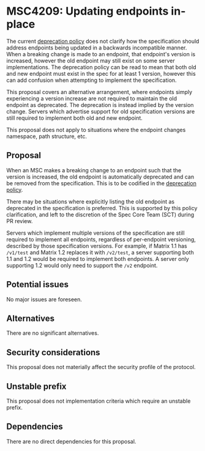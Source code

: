 # MSC4209: Updating endpoints in-place

The current [deprecation policy](https://spec.matrix.org/v1.11/#deprecation-policy) does not clarify
how the specification should address endpoints being updated in a backwards incompatible manner. When
a breaking change is made to an endpoint, that endpoint's version is increased, however the old endpoint
may still exist on some server implementations. The deprecation policy can be read to mean that both
old and new endpoint must exist in the spec for at least 1 version, however this can add confusion
when attempting to implement the specification.

This proposal covers an alternative arrangement, where endpoints simply experiencing a version increase
are not required to maintain the old endpoint as deprecated. The deprecation is instead implied by
the version change. Servers which advertise support for old specification versions are still required
to implement both old and new endpoint.

This proposal does not apply to situations where the endpoint changes namespace, path structure, etc.

## Proposal

When an MSC makes a breaking change to an endpoint such that the version is increased, the old endpoint
is automatically deprecated and can be removed from the specification. This is to be codified in the
[deprecation policy](https://spec.matrix.org/v1.11/#deprecation-policy).

There may be situations where explicitly listing the old endpoint as deprecated in the specification
is preferred. This is supported by this policy clarification, and left to the discretion of the Spec
Core Team (SCT) during PR review.

Servers which implement multiple versions of the specification are still required to implement all
endpoints, regardless of per-endpoint versioning, described by those specification versions. For example,
if Matrix 1.1 has `/v1/test` and Matrix 1.2 replaces it with `/v2/test`, a server supporting both 1.1
and 1.2 would be required to implement both endpoints. A server only supporting 1.2 would only need
to support the `/v2` endpoint.

## Potential issues

No major issues are foreseen.

## Alternatives

There are no significant alternatives.

## Security considerations

This proposal does not materially affect the security profile of the protocol.

## Unstable prefix

This proposal does not implementation criteria which require an unstable prefix.

## Dependencies

There are no direct dependencies for this proposal.
